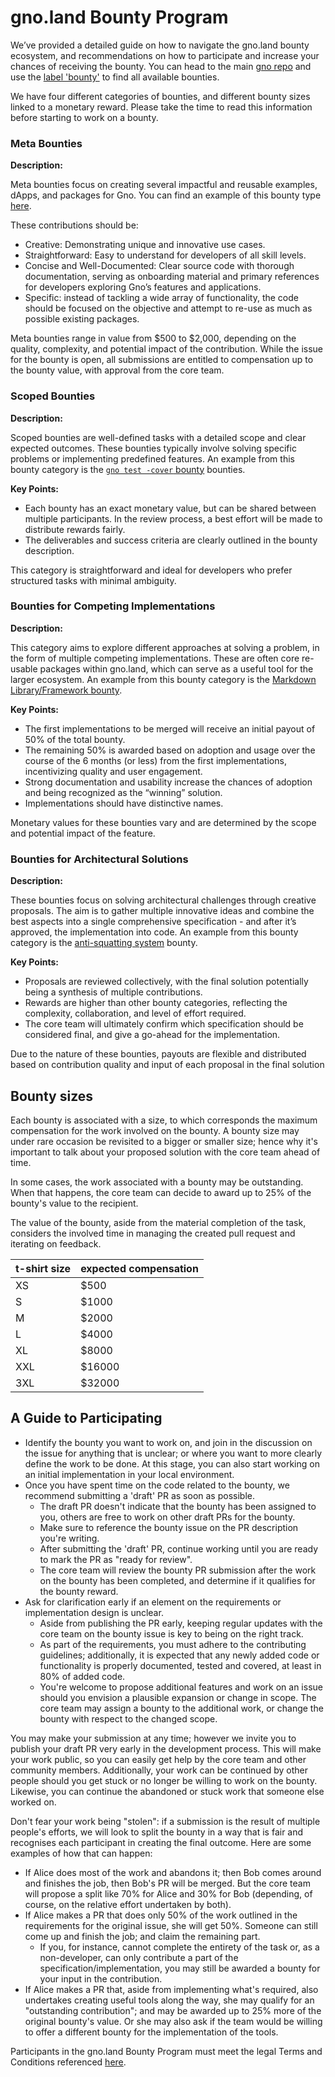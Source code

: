 # gno.land Bounty Program 

We’ve provided a detailed guide on how to navigate the gno.land bounty ecosystem, and recommendations on how to participate and increase your chances of receiving the bounty. You can head to the main [gno repo](https://github.com/gnolang/gno) and use the [label 'bounty'](https://github.com/gnolang/gno/issues?q=is%3Aissue%20is%3Aopen%20label%3Abounty%20) to find all available bounties. 

We have four different categories of bounties, and different bounty sizes linked to a monetary reward. Please take the time to read this information before starting to work on a bounty.

### Meta Bounties

**Description:**

Meta bounties focus on creating several impactful and reusable examples, dApps, and packages for Gno. You can find an example of this bounty type [here](https://github.com/gnolang/gno/issues/3084).

These contributions should be:

- Creative: Demonstrating unique and innovative use cases.
- Straightforward: Easy to understand for developers of all skill levels.
- Concise and Well-Documented: Clear source code with thorough documentation, serving as onboarding material and primary references for developers exploring Gno’s features and applications.
- Specific: instead of tackling a wide array of functionality, the code should be focused on the objective and attempt to re-use as much as possible existing packages.

Meta bounties range in value from $500 to $2,000, depending on the quality, complexity, and potential impact of the contribution. While the issue for the bounty is open, all submissions are entitled to compensation up to the bounty value, with approval from the core team.

### Scoped Bounties

**Description:**

Scoped bounties are well-defined tasks with a detailed scope and clear expected outcomes. These bounties typically involve solving specific problems or implementing predefined features. An example from this bounty category is the [`gno test -cover` bounty](https://github.com/gnolang/gno/issues/2908) bounties.

**Key Points:**

- Each bounty has an exact monetary value, but can be shared between multiple participants. In the review process, a best effort will be made to distribute rewards fairly.
- The deliverables and success criteria are clearly outlined in the bounty description.

This category is straightforward and ideal for developers who prefer structured tasks with minimal ambiguity.

### Bounties for Competing Implementations

**Description:**

This category aims to explore different approaches at solving a problem, in the form of multiple competing implementations. These are often core re-usable packages within gno.land, which can serve as a useful tool for the larger ecosystem. An example from this bounty category is the [Markdown Library/Framework bounty](https://github.com/gnolang/gno/issues/2753).

**Key Points:**

- The first implementations to be merged will receive an initial payout of 50% of the total bounty.
- The remaining 50% is awarded based on adoption and usage over the course of the 6 months (or less) from the first implementations, incentivizing quality and user engagement.
- Strong documentation and usability increase the chances of adoption and being recognized as the “winning” solution.
- Implementations should have distinctive names.

Monetary values for these bounties vary and are determined by the scope and potential impact of the feature.

### Bounties for Architectural Solutions

**Description:**

These bounties focus on solving architectural challenges through creative proposals. The aim is to gather multiple innovative ideas and combine the best aspects into a single comprehensive specification - and after it’s approved, the implementation into code. An example from this bounty category is the [anti-squatting system](https://github.com/gnolang/gno/issues/2727) bounty.

**Key Points:**

- Proposals are reviewed collectively, with the final solution potentially being a synthesis of multiple contributions.
- Rewards are higher than other bounty categories, reflecting the complexity, collaboration, and level of effort required.
- The core team will ultimately confirm which specification should be considered final, and give a go-ahead for the implementation.

Due to the nature of these bounties, payouts are flexible and distributed based on contribution quality and input of each proposal in the final solution


## Bounty sizes

Each bounty is associated with a size, to which corresponds the maximum compensation for the work involved on the bounty. A bounty size may under rare occasion be revisited to a bigger or smaller size; hence why it's important to talk about your proposed solution with the core team ahead of time.

In some cases, the work associated with a bounty may be outstanding. When that happens, the core team can decide to award up to 25% of the bounty's value to the recipient.

The value of the bounty, aside from the material completion of the task, considers the involved time in managing the created pull request and iterating on feedback.

| t-shirt size | expected compensation |
|--------------|-----------------------|
| XS           | $500                  |
| S            | $1000                 |
| M            | $2000                 |
| L            | $4000                 |
| XL           | $8000                 |
| XXL          | $16000                |
| 3XL          | $32000                |


##  A Guide to Participating

- Identify the bounty you want to work on, and join in the discussion on the issue for anything that is unclear; or where you want to more clearly define the work to be done. At this stage, you can also start working on an initial implementation in your local environment.
- Once you have spent time on the code related to the bounty, we recommend submitting a 'draft' PR as soon as possible.
    - The draft PR doesn't indicate that the bounty has been assigned to you, others are free to work on other draft PRs for the bounty.
    - Make sure to reference the bounty issue on the PR description you're writing.
    - After submitting the 'draft' PR, continue working until you are ready to mark the PR as "ready for review".
    - The core team will review the bounty PR submission after the work on the bounty has been completed, and determine if it qualifies for the bounty reward.
- Ask for clarification early if an element on the requirements or implementation design is unclear.
    - Aside from publishing the PR early, keeping regular updates with the core team on the bounty issue is key to being on the right track.
    - As part of the requirements, you must adhere to the contributing guidelines; additionally, it is expected that any newly added code or functionality is properly documented, tested and covered, at least in 80% of added code.
    - You're welcome to propose additional features and work on an issue should you envision a plausible expansion or change in scope. The core team may assign a bounty to the additional work, or change the bounty with respect to the changed scope.

You may make your submission at any time; however we invite you to publish your draft PR very early in the development process. This will make your work public, so you can easily get help by the core team and other community members. Additionally, your work can be continued by other people should you get stuck or no longer be willing to work on the bounty. Likewise, you can continue the abandoned or stuck work that someone else worked on.

Don't fear your work being "stolen": if a submission is the result of multiple people's efforts, we will look to split the bounty in a way that is fair and recognises each participant in creating the final outcome. Here are some examples of how that can happen:

- If Alice does most of the work and abandons it; then Bob comes around and finishes the job, then Bob's PR will be merged. But the core team will propose a split like 70% for Alice and 30% for Bob (depending, of course, on the relative effort undertaken by both).
- If Alice makes a PR that does only 50% of the work outlined in the requirements for the original issue, she will get 50%. Someone can still come up and finish the job; and claim the remaining part.
    - If you, for instance, cannot complete the entirety of the task or, as a non-developer, can only contribute a part of the specification/implementation, you may still be awarded a bounty for your input in the contribution.
- If Alice makes a PR that, aside from implementing what's required, also undertakes creating useful tools along the way, she may qualify for an "outstanding contribution"; and may be awarded up to 25% more of the original bounty's value. Or she may also ask if the team would be willing to offer a different bounty for the implementation of the tools.

Participants in the gno.land Bounty Program must meet the legal Terms and Conditions referenced [here](https://docs.google.com/document/d/e/2PACX-1vSUF-JwIXGscrNsc5QBD7Pa6i83mXUGogAEIf1wkeb_w42UgL3Lj6jFKMlNTdwEMUnhsLkjRlhe25K4/pub).
